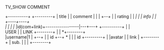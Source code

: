 



TV_SHOW                           COMMENT

+----------+                      +---------+
| title    |                      | comment |
|          |                   +--+         |
| rating   |                   | *|         |
| info     |                   |  +----+----+  
|          |                   |       |*
|id(com+link)+-----------------|---+---+
+----------+                   |   |  
                      USER     |   |     LINK
                   +--------+  |   | *+--------+   
                   |username|1 |   +--+        |
                   |  id    +--+    * |        |
                   |  id    +---------+        |
                   |avatar  |         | link   | 
                   +--------+         | sub.   |
                                      |        |
                                      +--------+
